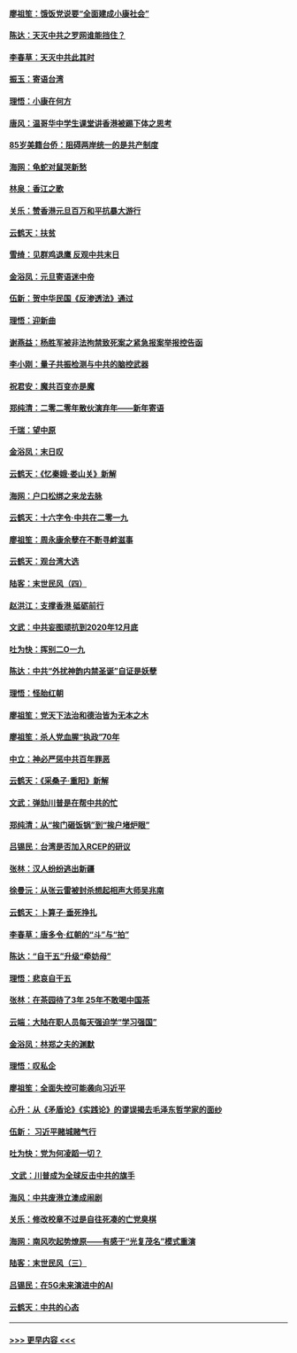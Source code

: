 #### [廖祖笙：饿饭党说要“全面建成小康社会”](../pages/nsc993/n11767482.md?t=01050333) 
#### [陈达：天灭中共之罗网谁能挡住？](../pages/nsc993/n11767465.md?t=01050333) 
#### [李春草：天灭中共此其时](../pages/nsc993/n11767452.md?t=01050333) 
#### [振玉：寄语台湾](../pages/nsc993/n11767432.md?t=01050333) 
#### [理悟：小康在何方](../pages/nsc993/n11767394.md?t=01050333) 
#### [唐风：温哥华中学生课堂讲香港被踢下体之思考](../pages/nsc993/n11766848.md?t=01050333) 
#### [85岁美籍台侨：阻碍两岸统一的是共产制度](../pages/nsc993/n11765043.md?t=01050333) 
#### [海网：龟蛇对鼠哭新愁](../pages/nsc993/n11764895.md?t=01050333) 
#### [林泉：香江之歌](../pages/nsc993/n11764415.md?t=01050333) 
#### [关乐：赞香港元旦百万和平抗暴大游行](../pages/nsc993/n11764382.md?t=01050333) 
#### [云鹤天：扶贫](../pages/nsc993/n11764245.md?t=01050333) 
#### [雪绮：见群鸡退鹰  反观中共末日](../pages/nsc993/n11762112.md?t=01050333) 
#### [金浴凤：元旦寄语迷中帝](../pages/nsc993/n11761788.md?t=01050333) 
#### [伍新：贺中华民国《反渗透法》通过](../pages/nsc993/n11761994.md?t=01050333) 
#### [理悟：迎新曲](../pages/nsc993/n11761152.md?t=01050333) 
#### [谢燕益：杨胜军被非法拘禁致死案之紧急报案举报控告函](../pages/nsc993/n11756134.md?t=01050333) 
#### [李小刚：量子共振检测与中共的脑控武器](../pages/nsc993/n11754518.md?t=01050333) 
#### [祝君安：魔共百变亦是魔](../pages/nsc993/n11754469.md?t=01050333) 
#### [郑纯清：二零二零年散伙演弃年——新年寄语](../pages/nsc993/n11754195.md?t=01050333) 
#### [千瑞：望中原](../pages/nsc993/n11754159.md?t=01050333) 
#### [金浴凤：末日叹](../pages/nsc993/n11752359.md?t=01050333) 
#### [云鹤天：《忆秦娥‧娄山关》新解](../pages/nsc993/n11752348.md?t=01050333) 
#### [海网：户口松绑之来龙去脉](../pages/nsc993/n11752328.md?t=01050333) 
#### [云鹤天：十六字令‧中共在二零一九](../pages/nsc993/n11752305.md?t=01050333) 
#### [廖祖笙：周永康余孽在不断寻衅滋事](../pages/nsc993/n11751013.md?t=01050333) 
#### [云鹤天：观台湾大选](../pages/nsc993/n11751007.md?t=01050333) 
#### [陆客：末世民风（四）](../pages/nsc993/n11749203.md?t=01050333) 
#### [赵洪江：支撑香港 砥砺前行](../pages/nsc993/n11748482.md?t=01050333) 
#### [文武：中共妄图顽抗到2020年12月底](../pages/nsc993/n11748446.md?t=01050333) 
#### [吐为快：挥别二O一九](../pages/nsc993/n11748411.md?t=01050333) 
#### [陈达：中共“外扰神韵内禁圣诞”自证是妖孽](../pages/nsc993/n11748226.md?t=01050333) 
#### [理悟：怪胎红朝](../pages/nsc993/n11748206.md?t=01050333) 
#### [廖祖笙：党天下法治和德治皆为无本之木](../pages/nsc993/n11748135.md?t=01050333) 
#### [廖祖笙：杀人党血腥“执政”70年](../pages/nsc993/n11745144.md?t=01050333) 
#### [中立：神必严惩中共百年罪恶](../pages/nsc993/n11744970.md?t=01050333) 
#### [云鹤天：《采桑子‧重阳》新解](../pages/nsc993/n11744948.md?t=01050333) 
#### [文武：弹劾川普是在帮中共的忙](../pages/nsc993/n11744758.md?t=01050333) 
#### [郑纯清：从“挨门砸饭锅”到“挨户堵炉眼”](../pages/nsc993/n11744745.md?t=01050333) 
#### [吕锡民：台湾是否加入RCEP的研议](../pages/nsc993/n11744701.md?t=01050333) 
#### [张林：汉人纷纷逃出新疆](../pages/nsc993/n11743530.md?t=01050333) 
#### [徐曼沅：从张云雷被封杀想起相声大师吴兆南](../pages/nsc993/n11741816.md?t=01050333) 
#### [云鹤天：卜算子‧垂死挣扎](../pages/nsc993/n11739956.md?t=01050333) 
#### [李春草：唐多令‧红朝的“斗”与“拍”](../pages/nsc993/n11739830.md?t=01050333) 
#### [陈达：“自干五”升级“牵妨母”](../pages/nsc993/n11739724.md?t=01050333) 
#### [理悟：悲哀自干五](../pages/nsc993/n11739547.md?t=01050333) 
#### [张林：在茶园待了3年 25年不敢喝中国茶](../pages/nsc993/n11739240.md?t=01050333) 
#### [云端：大陆在职人员每天强迫学“学习强国”](../pages/nsc993/n11738735.md?t=01050333) 
#### [金浴凤：林郑之夫的渊默](../pages/nsc993/n11737735.md?t=01050333) 
#### [理悟：叹私企](../pages/nsc993/n11737715.md?t=01050333) 
#### [廖祖笙：全面失控可能袭向习近平](../pages/nsc993/n11737704.md?t=01050333) 
#### [心升：从《矛盾论》《实践论》的谬误揭去毛泽东哲学家的面纱](../pages/nsc993/n11736962.md?t=01050333) 
#### [伍新： 习近平赌城赌气行](../pages/nsc993/n11736929.md?t=01050333) 
#### [吐为快：党为何凌蹈一切？](../pages/nsc993/n11736915.md?t=01050333) 
#### [ 文武：川普成为全球反击中共的旗手](../pages/nsc993/n11736882.md?t=01050333) 
#### [海风：中共废港立澳成闹剧](../pages/nsc993/n11735857.md?t=01050333) 
#### [关乐：修改校章不过是自往死凑的亡党臭棋](../pages/nsc993/n11735097.md?t=01050333) 
#### [海网：南风吹起势燎原——有感于“光复茂名”模式重演](../pages/nsc993/n11732308.md?t=01050333) 
#### [陆客：末世民风（三）](../pages/nsc993/n11732211.md?t=01050333) 
#### [吕锡民：在5G未来演进中的AI](../pages/nsc993/n11730010.md?t=01050333) 
#### [云鹤天：中共的心态](../pages/nsc993/n11729906.md?t=01050333) 

----
#### [ >>> 更早内容 <<< ](../indexes/nsc993-earlier.md)
